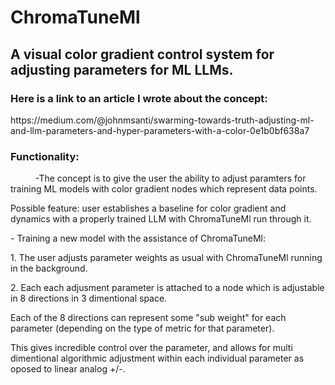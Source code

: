 # **ChromaTuneMl**
## A visual color gradient control system for adjusting parameters for ML LLMs.
### Here is a link to an article I wrote about the concept:<br>
<p> https://medium.com/@johnmsanti/swarming-towards-truth-adjusting-ml-and-llm-parameters-and-hyper-parameters-with-a-color-0e1b0bf638a7 </p>

### Functionality:
<p style="text-indent:40px">-The concept is to give the user the ability to adjust paramters for training ML models with color gradient nodes which represent data points.</p> 
  <p> Possible feature: user establishes a baseline for color gradient and dynamics with a properly trained LLM with ChromaTuneMl run through it.</p>
<p>- Training a new model with the assistance of ChromaTuneMl:</p>
<p>1. The user adjusts parameter weights as usual with ChromaTuneMl running in the background.</p>
<p>2. Each each adjusment parameter is attached to a node which is adjustable in 8 directions in 3 dimentional space.</p>
<p>Each of the 8 directions can represent some "sub weight" for each parameter (depending on the type of metric for that parameter).</p>
<p>This gives incredible control over the parameter, and allows for multi dimentional algorithmic adjustment within each individual parameter as oposed to linear analog +/-.</p>
